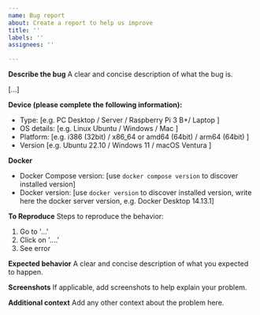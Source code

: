 ```yaml
---
name: Bug report
about: Create a report to help us improve
title: ''
labels: ''
assignees: ''

---
```


**Describe the bug**
A clear and concise description of what the bug is.

[...]

**Device (please complete the following information):**
 - Type: [e.g. PC Desktop / Server / Raspberry Pi 3 B+/ Laptop ]
 - OS details: [e.g. Linux Ubuntu  / Windows / Mac ]
 - Platform: [e.g.  i386 (32bit) / x86_64 or amd64 (64bit) / arm64 (64bit) ]
 - Version [e.g. Ubuntu 22.10 / Windows 11 /  macOS Ventura ]
 
 **Docker**
 - Docker Compose version: [use `docker compose version` to discover installed version]
 - Docker version: [use `docker version` to discover installed version, write here the docker server version, e.g. Docker Desktop 14.13.1]

**To Reproduce**
Steps to reproduce the behavior:
1. Go to '...'
2. Click on '....'
3. See error

**Expected behavior**
A clear and concise description of what you expected to happen.

**Screenshots**
If applicable, add screenshots to help explain your problem.

**Additional context**
Add any other context about the problem here.
